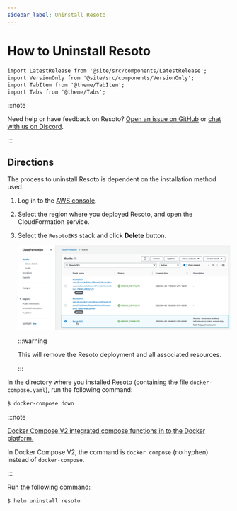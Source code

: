 ```yaml
---
sidebar_label: Uninstall Resoto
---
```


# How to Uninstall Resoto

```mdx-code-block
import LatestRelease from '@site/src/components/LatestRelease';
import VersionOnly from '@site/src/components/VersionOnly';
import TabItem from '@theme/TabItem';
import Tabs from '@theme/Tabs';
```

:::note

Need help or have feedback on Resoto? [Open an issue on GitHub](https://github.com/someengineering/resoto/issues/new/choose) or [chat with us on Discord](https://discord.gg/someengineering).

:::

## Directions

The process to uninstall Resoto is dependent on the installation method used.

<Tabs groupId="install-method">
<TabItem value="aws" label="Amazon Web Services">

1. Log in to the [AWS console](https://console.aws.amazon.com).

2. Select the region where you deployed Resoto, and open the CloudFormation service.

3. Select the `ResotoEKS` stack and click **Delete** button.

   ![Screenshot of AWS Console](./img/cf-stack.png)

   :::warning

   This will remove the Resoto deployment and all associated resources.

   :::

</TabItem>
<TabItem value="docker" label="Docker">

In the directory where you installed Resoto (containing the file `docker-compose.yaml`), run the following command:

```bash
$ docker-compose down
```

:::note

[Docker Compose V2 integrated compose functions in to the Docker platform.](https://docs.docker.com/compose/#compose-v2-and-the-new-docker-compose-command)

In Docker Compose V2, the command is `docker compose` (no hyphen) instead of `docker-compose`.

:::

</TabItem>
<TabItem value="kubernetes" label="Kubernetes">

Run the following command:

```bash
$ helm uninstall resoto
```

</TabItem>

</Tabs>
